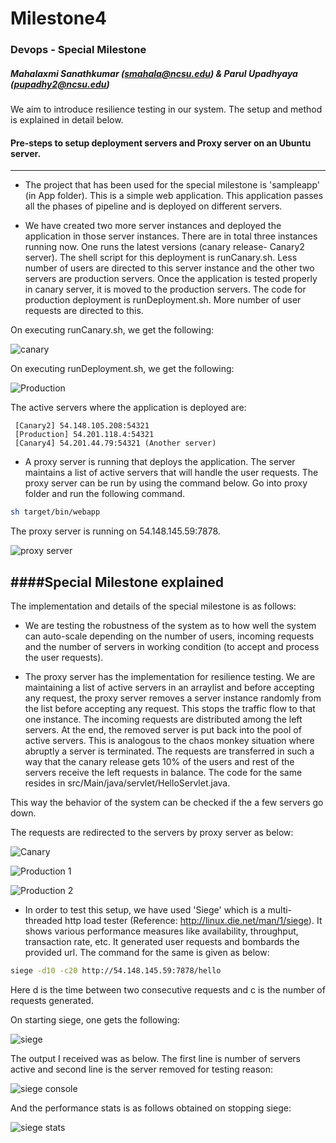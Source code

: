 # Milestone4

### Devops - Special Milestone    

##### Mahalaxmi Sanathkumar (smahala@ncsu.edu)  & Parul Upadhyaya (pupadhy2@ncsu.edu)

We aim to introduce resilience testing in our system. The setup and method is explained in detail below.

#### Pre-steps to setup deployment servers and Proxy server on an Ubuntu server.
--------------------------------------------------------------------------------

* The project that has been used for the special milestone is 'sampleapp' (in App folder). This is a simple web application. This application passes all the phases of pipeline and is deployed on different servers.

* We have created two more server instances and deployed the application in those server instances. There are in total three instances running now. One runs the latest versions (canary release- Canary2 server). The shell script for this deployment is runCanary.sh. Less number of users are directed to this server instance and the other two servers are production servers. Once the application is tested properly in canary server, it is moved to the production servers. The code for production deployment is runDeployment.sh. More number of user requests are directed to this.

On executing runCanary.sh, we get the following:

![canary](https://github.com/mahasanath/Milestone4/blob/master/runCanary.png)

On executing runDeployment.sh, we get the following:

![Production](https://github.com/mahasanath/Milestone4/blob/master/runDeployment.png)

The active servers where the application is deployed are:

     [Canary2] 54.148.105.208:54321
     [Production] 54.201.118.4:54321
     [Canary4] 54.201.44.79:54321 (Another server)


* A proxy server is running that deploys the application. The server maintains a list of active servers that will handle the user requests. The proxy server can be run by using the command below. Go into proxy folder and run the following command.

 ```bash
sh target/bin/webapp
```

The proxy server is running on 54.148.145.59:7878.

![proxy server](https://github.com/mahasanath/Milestone4/blob/master/proxy.png)


####Special Milestone explained
-------------------------------

The implementation and details of the special milestone is as follows:

* We are testing the robustness of the system as to how well the system can auto-scale depending on the number of users, incoming requests and the number of servers in working condition (to accept and process the user requests).

* The proxy server has the implementation for resilience testing. We are maintaining a list of active servers in an arraylist and before accepting any request, the proxy server removes a server instance randomly from the list before accepting any request. This stops the traffic flow to that one instance. The incoming requests are distributed among the left servers. At the end, the removed server is put back into the pool of active servers. This is analogous to the chaos monkey situation where abruptly a server is terminated. The requests are transferred in such a way that the canary release gets 10% of the users and rest of the servers receive the left requests in balance. The code for the same resides in src/Main/java/servlet/HelloServlet.java. 

This way the behavior of the system can be checked if the a few servers go down. 

The requests are redirected to the servers by proxy server as below:

![Canary](https://github.com/mahasanath/Milestone4/blob/master/Canary_resilience.png)

![Production 1](https://github.com/mahasanath/Milestone4/blob/master/ProductionResilience.png)

![Production 2](https://github.com/mahasanath/Milestone4/blob/master/server3.png) 

* In order to test this setup, we have used 'Siege' which is a  multi-threaded http load tester (Reference: http://linux.die.net/man/1/siege). It shows various performance measures like availability, throughput, transaction rate, etc. It generated user requests and bombards the provided url. The command for the same is given as below:

```bash
siege -d10 -c20 http://54.148.145.59:7878/hello
```
Here d is the time between two consecutive requests and c is the number of requests generated.


On starting siege, one gets the following:

![siege](https://github.com/mahasanath/Milestone4/blob/master/siege.png)

The output I received was as below. The first line is number of servers active and second line is the server removed for testing reason:

![siege console](https://github.com/mahasanath/Milestone4/blob/master/siege%20before.png)

And the performance stats is as follows obtained on stopping siege:

![siege stats](https://github.com/mahasanath/Milestone4/blob/master/siege%20after.png)

